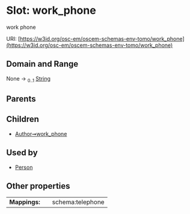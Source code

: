 
# Slot: work_phone

work phone

URI: [https://w3id.org/osc-em/oscem-schemas-env-tomo/work_phone](https://w3id.org/osc-em/oscem-schemas-env-tomo/work_phone)


## Domain and Range

None &#8594;  <sub>0..1</sub> [String](types/String.md)

## Parents


## Children

 *  [Author➞work_phone](Author_work_phone.md)

## Used by

 * [Person](Person.md)

## Other properties

|  |  |  |
| --- | --- | --- |
| **Mappings:** | | schema:telephone |